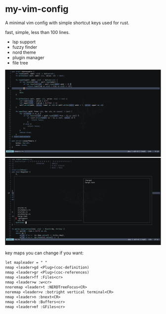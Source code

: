 # my-vim-config
A minimal vim config with simple shortcut keys used for rust.

fast, simple, less than 100 lines.

- lsp support
- fuzzy finder
- nord theme
- plugin manager
- file tree

![screenshot here !](https://github.com/Marwan-lord/my-vim-config/blob/main/images/vim.png)
![screenchot](https://github.com/Marwan-lord/my-vim-config/blob/main/images/vim2.png)

key maps you can change if you want:

```
let mapleader = " "
nmap <leader>gd <Plug>(coc-definition)
nmap <leader>gr <Plug>(coc-references)
nmap <leader>ff :Files<cr>
nmap <leader>w :w<cr>
nnoremap <leader>t :NERDTreeFocus<CR>
noremap <leader>v :botright vertical terminal<CR>
nmap <leader>n :bnext<CR>
nmap <leader>b :Buffers<cr>
nmap <leader>mf :GFiles<cr>
```

